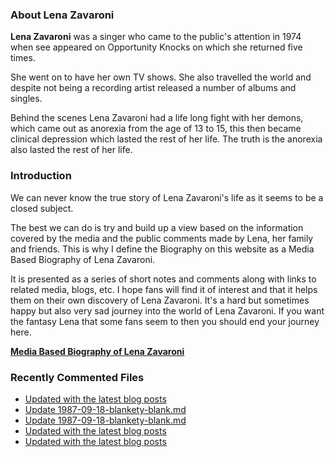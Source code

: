 ### About Lena Zavaroni

<p><strong>Lena Zavaroni</strong> was a singer who came to the public's attention in 1974 when see appeared on Opportunity Knocks on which she returned five times.</p>

<p>She went on to have her own TV shows. She also travelled the world and despite not being a recording artist released a number of albums and singles.</p>

<p>Behind the scenes Lena Zavaroni had a life long fight with her demons, which came out as anorexia from the age of 13 to 15, this then became clinical depression which lasted the rest of her life. The truth is the anorexia also lasted the rest of her life.</p>

### Introduction

<p>We can never know the true story of Lena Zavaroni's life as it seems to be a closed subject.</p>

<p>The best we can do is try and build up a view based on the information covered by the media and the public comments made by Lena, her family and friends. This is why I define the Biography on this website as a Media Based Biography of Lena Zavaroni.</p>

<p>It is presented as a series of short notes and comments along with links to related media, blogs, etc. I hope fans will find it of interest and that it helps them on their own discovery of Lena Zavaroni. It's a hard but sometimes happy but also very sad journey into the world of Lena Zavaroni. If you want the fantasy Lena that some fans seem to then you should end your journey here.</p>

<a href="https://fanzoflenazavaroni.github.io/biography/lena-zavaroni/"><strong>Media Based Biography of Lena Zavaroni</strong></a>

### Recently Commented Files

<!-- BLOG-POST-LIST:START -->
- [Updated with the latest blog posts](https://github.com/FanzOfLenaZavaroni/fanzoflenazavaroni.github.io/commit/c83843837b929846008ebf11540a6062fa5da817)
- [Update 1987-09-18-blankety-blank.md](https://github.com/FanzOfLenaZavaroni/fanzoflenazavaroni.github.io/commit/fee0992f9f9c9405c79859531719e12e2aec8bd7)
- [Update 1987-09-18-blankety-blank.md](https://github.com/FanzOfLenaZavaroni/fanzoflenazavaroni.github.io/commit/a21c378d6c38bcb5ef50df088f8a601e5d38d309)
- [Updated with the latest blog posts](https://github.com/FanzOfLenaZavaroni/fanzoflenazavaroni.github.io/commit/0e43a6898b9b2ed322fa583b77d58e410795b981)
- [Updated with the latest blog posts](https://github.com/FanzOfLenaZavaroni/fanzoflenazavaroni.github.io/commit/a05bc8193eeb10f6d0c4d06f8f3468dd3705152f)
<!-- BLOG-POST-LIST:END -->
